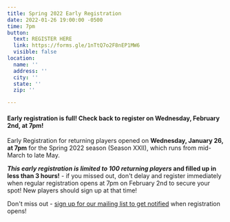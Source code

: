 ```yaml
---
title: Spring 2022 Early Registration
date: 2022-01-26 19:00:00 -0500
time: 7pm
button:
  text: REGISTER HERE
  link: https://forms.gle/1nTtQ7o2F8nEP1MW6
  visible: false
location:
  name: ''
  address: ''
  city: ''
  state: ''
  zip: ''

---
```

#### Early registration is full!  Check back to register on Wednesday, February 2nd, at 7pm!

Early Registration for returning players opened on **Wednesday, January 26, at 7pm** for the Spring 2022 season (Season XXII), which runs from mid-March to late May.

**_This early registration is limited to 100 returning players_ and filled up in less than 3 hours!** - if you missed out, don't delay and register immediately when regular registration opens at 7pm on February 2nd to secure your spot!  New players should sign up at that time!

Don't miss out - [sign up for our mailing list to get notified](http://eepurl.com/c9JkQz) when registration opens!